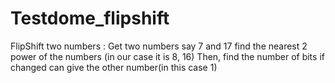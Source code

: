 # Testdome_flipshift
FlipShift two numbers : 
Get two numbers say 7 and 17
find the nearest 2 power of the numbers (in our case it is 8, 16)
Then, find the number of bits if changed can give the other number(in this case 1)
